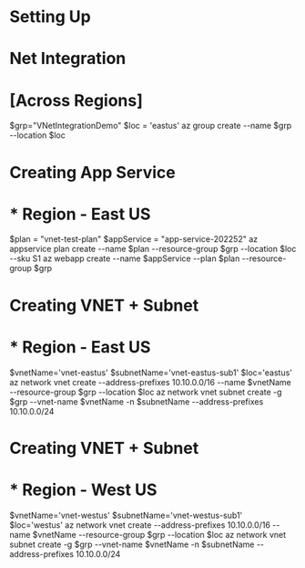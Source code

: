 # Setting Up
# Net Integration
# [Across Regions]
$grp="VNetIntegrationDemo"
$loc = 'eastus'
az group create --name $grp --location $loc

# Creating App Service
# * Region - East US
$plan = "vnet-test-plan"
$appService = "app-service-202252"
az appservice plan create --name $plan --resource-group $grp --location $loc --sku S1
az webapp create --name $appService --plan $plan --resource-group $grp

# Creating VNET + Subnet
# * Region - East US
$vnetName='vnet-eastus'
$subnetName='vnet-eastus-sub1'
$loc='eastus'
az network vnet create --address-prefixes 10.10.0.0/16 --name $vnetName --resource-group $grp --location $loc
az network vnet subnet create -g $grp --vnet-name $vnetName -n $subnetName --address-prefixes 10.10.0.0/24

# Creating VNET + Subnet
# * Region - West US
$vnetName='vnet-westus'
$subnetName='vnet-westus-sub1'
$loc='westus'
az network vnet create --address-prefixes 10.10.0.0/16 --name $vnetName --resource-group $grp --location $loc
az network vnet subnet create -g $grp --vnet-name $vnetName -n $subnetName --address-prefixes 10.10.0.0/24